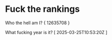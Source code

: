 # Fuck the rankings

Who the hell am I?
{ 12635708 }

What fucking year is it?
[ 2025-03-25T10:53:20Z ]

